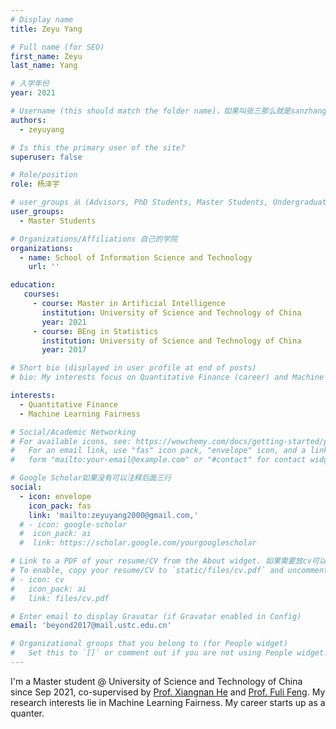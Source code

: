 ```yaml
---
# Display name
title: Zeyu Yang

# Full name (for SEO)
first_name: Zeyu
last_name: Yang

# 入学年份
year: 2021

# Username (this should match the folder name)，如果叫张三那么就是sanzhang
authors:
  - zeyuyang

# Is this the primary user of the site? 
superuser: false

# Role/position 
role: 杨泽宇

# user_groups 从 (Advisors, PhD Students, Master Students, Undergraduate) 从这四个里面选
user_groups:
  - Master Students

# Organizations/Affiliations 自己的学院
organizations:
  - name: School of Information Science and Technology
    url: ''

education:
   courses:
     - course: Master in Artificial Intelligence
       institution: University of Science and Technology of China
       year: 2021
     - course: BEng in Statistics
       institution: University of Science and Technology of China
       year: 2017

# Short bio (displayed in user profile at end of posts)
# bio: My interests focus on Quantitative Finance (career) and Machine Learning Fairness (research).

interests:
  - Quantitative Finance
  - Machine Learning Fairness

# Social/Academic Networking
# For available icons, see: https://wowchemy.com/docs/getting-started/page-builder/#icons
#   For an email link, use "fas" icon pack, "envelope" icon, and a link in the
#   form "mailto:your-email@example.com" or "#contact" for contact widget.

# Google Scholar如果没有可以注释后面三行
social:
  - icon: envelope
    icon_pack: fas
    link: 'mailto:zeyuyang2000@gmail.com,'
  # - icon: google-scholar
  #  icon_pack: ai
  #  link: https://scholar.google.com/yourgooglescholar

# Link to a PDF of your resume/CV from the About widget. 如果需要放cv可以发给我
# To enable, copy your resume/CV to `static/files/cv.pdf` and uncomment the lines below.
# - icon: cv
#   icon_pack: ai
#   link: files/cv.pdf

# Enter email to display Gravatar (if Gravatar enabled in Config)
email: 'beyond2017@mail.ustc.edu.cn'

# Organizational groups that you belong to (for People widget)
#   Set this to `[]` or comment out if you are not using People widget.
---
```


I'm a Master student @ University of Science and Technology of China since Sep 2021, co-supervised by [Prof. Xiangnan He](http://staff.ustc.edu.cn/~hexn/) and [Prof. Fuli Feng](https://fulifeng.github.io/). My research interests lie in Machine Learning Fairness. My career starts up as a quanter.
